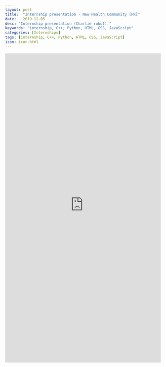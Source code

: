 ```yaml
---
layout: post
title:  "Internship presentation - New Health Community [FR]"
date:   2019-12-05
desc: "Internship presentation (Charlie robot)."
keywords: "internship, C++, Python, HTML, CSS, JavaScript"
categories: [Internships]
tags: [internship, C++, Python, HTML, CSS, JavaScript]
icon: icon-html
---
```

<iframe src="https://epitechfr-my.sharepoint.com/personal/david_goerig_epitech_eu/_layouts/15/Doc.aspx?sourcedoc={0fb110a6-1574-4f16-8428-debc92f934d6}&amp;action=embedview&amp;wdAr=1.7777777777777777" width="100%" height="1000" frameborder="0">Ceci est un document <a target="_blank" href="https://office.com">Microsoft Office</a> incorporé, avec <a target="_blank" href="https://office.com/webapps">Office</a>.</iframe>

